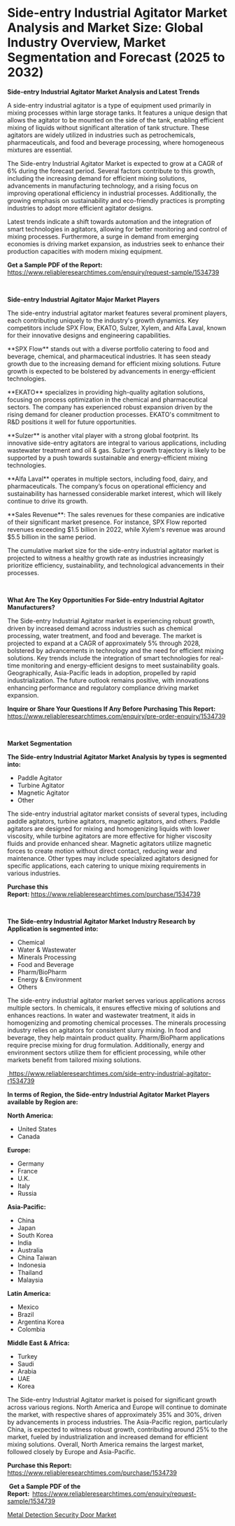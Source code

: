 <p><h1>Side-entry Industrial Agitator Market Analysis and Market Size: Global Industry Overview, Market Segmentation and Forecast (2025 to 2032)</h1></p><p><strong>Side-entry Industrial Agitator Market Analysis and Latest Trends</strong></p>
<p><p>A side-entry industrial agitator is a type of equipment used primarily in mixing processes within large storage tanks. It features a unique design that allows the agitator to be mounted on the side of the tank, enabling efficient mixing of liquids without significant alteration of tank structure. These agitators are widely utilized in industries such as petrochemicals, pharmaceuticals, and food and beverage processing, where homogeneous mixtures are essential.</p><p>The Side-entry Industrial Agitator Market is expected to grow at a CAGR of 6% during the forecast period. Several factors contribute to this growth, including the increasing demand for efficient mixing solutions, advancements in manufacturing technology, and a rising focus on improving operational efficiency in industrial processes. Additionally, the growing emphasis on sustainability and eco-friendly practices is prompting industries to adopt more efficient agitator designs. </p><p>Latest trends indicate a shift towards automation and the integration of smart technologies in agitators, allowing for better monitoring and control of mixing processes. Furthermore, a surge in demand from emerging economies is driving market expansion, as industries seek to enhance their production capacities with modern mixing equipment.</p></p>
<p><strong>Get a Sample PDF of the Report:&nbsp;</strong> <a href="https://www.reliableresearchtimes.com/enquiry/request-sample/1534739?utm_campaign=3322&utm_medium=2&utm_source=Github&utm_content=ia&utm_term=11042025&utm_id=side-entry-industrial-agitator">https://www.reliableresearchtimes.com/enquiry/request-sample/1534739</a></p>
<p>&nbsp;</p>
<p><strong>Side-entry Industrial Agitator Major Market Players</strong></p>
<p><p>The side-entry industrial agitator market features several prominent players, each contributing uniquely to the industry's growth dynamics. Key competitors include SPX Flow, EKATO, Sulzer, Xylem, and Alfa Laval, known for their innovative designs and engineering capabilities.</p><p>**SPX Flow** stands out with a diverse portfolio catering to food and beverage, chemical, and pharmaceutical industries. It has seen steady growth due to the increasing demand for efficient mixing solutions. Future growth is expected to be bolstered by advancements in energy-efficient technologies.</p><p>**EKATO** specializes in providing high-quality agitation solutions, focusing on process optimization in the chemical and pharmaceutical sectors. The company has experienced robust expansion driven by the rising demand for cleaner production processes. EKATO's commitment to R&D positions it well for future opportunities.</p><p>**Sulzer** is another vital player with a strong global footprint. Its innovative side-entry agitators are integral to various applications, including wastewater treatment and oil & gas. Sulzer’s growth trajectory is likely to be supported by a push towards sustainable and energy-efficient mixing technologies.</p><p>**Alfa Laval** operates in multiple sectors, including food, dairy, and pharmaceuticals. The company’s focus on operational efficiency and sustainability has harnessed considerable market interest, which will likely continue to drive its growth.</p><p>**Sales Revenue**: The sales revenues for these companies are indicative of their significant market presence. For instance, SPX Flow reported revenues exceeding $1.5 billion in 2022, while Xylem's revenue was around $5.5 billion in the same period.</p><p>The cumulative market size for the side-entry industrial agitator market is projected to witness a healthy growth rate as industries increasingly prioritize efficiency, sustainability, and technological advancements in their processes.</p></p>
<p>&nbsp;</p>
<p><strong>What Are The Key Opportunities For Side-entry Industrial Agitator Manufacturers?</strong></p>
<p><p>The Side-entry Industrial Agitator market is experiencing robust growth, driven by increased demand across industries such as chemical processing, water treatment, and food and beverage. The market is projected to expand at a CAGR of approximately 5% through 2028, bolstered by advancements in technology and the need for efficient mixing solutions. Key trends include the integration of smart technologies for real-time monitoring and energy-efficient designs to meet sustainability goals. Geographically, Asia-Pacific leads in adoption, propelled by rapid industrialization. The future outlook remains positive, with innovations enhancing performance and regulatory compliance driving market expansion.</p></p>
<p><strong>Inquire or Share Your Questions If Any Before Purchasing This Report:</strong> <a href="https://www.reliableresearchtimes.com/enquiry/pre-order-enquiry/1534739?utm_campaign=3322&utm_medium=2&utm_source=Github&utm_content=ia&utm_term=11042025&utm_id=side-entry-industrial-agitator">https://www.reliableresearchtimes.com/enquiry/pre-order-enquiry/1534739</a></p>
<p>&nbsp;</p>
<p><strong>Market Segmentation</strong></p>
<p><strong>The Side-entry Industrial Agitator Market Analysis by types is segmented into:</strong></p>
<p><ul><li>Paddle Agitator</li><li>Turbine Agitator</li><li>Magnetic Agitator</li><li>Other</li></ul></p>
<p><p>The side-entry industrial agitator market consists of several types, including paddle agitators, turbine agitators, magnetic agitators, and others. Paddle agitators are designed for mixing and homogenizing liquids with lower viscosity, while turbine agitators are more effective for higher viscosity fluids and provide enhanced shear. Magnetic agitators utilize magnetic forces to create motion without direct contact, reducing wear and maintenance. Other types may include specialized agitators designed for specific applications, each catering to unique mixing requirements in various industries.</p></p>
<p><strong>Purchase this Report:&nbsp;</strong><a href="https://www.reliableresearchtimes.com/purchase/1534739?utm_campaign=3322&utm_medium=2&utm_source=Github&utm_content=ia&utm_term=11042025&utm_id=side-entry-industrial-agitator">https://www.reliableresearchtimes.com/purchase/1534739</a></p>
<p>&nbsp;</p>
<p><strong>The Side-entry Industrial Agitator Market Industry Research by Application is segmented into:</strong></p>
<p><ul><li>Chemical</li><li>Water & Wastewater</li><li>Minerals Processing</li><li>Food and Beverage</li><li>Pharm/BioPharm</li><li>Energy & Environment</li><li>Others</li></ul></p>
<p><p>The side-entry industrial agitator market serves various applications across multiple sectors. In chemicals, it ensures effective mixing of solutions and enhances reactions. In water and wastewater treatment, it aids in homogenizing and promoting chemical processes. The minerals processing industry relies on agitators for consistent slurry mixing. In food and beverage, they help maintain product quality. Pharm/BioPharm applications require precise mixing for drug formulation. Additionally, energy and environment sectors utilize them for efficient processing, while other markets benefit from tailored mixing solutions.</p></p>
<p><a href="https://www.reliableresearchtimes.com/side-entry-industrial-agitator-r1534739?utm_campaign=3322&utm_medium=2&utm_source=Github&utm_content=ia&utm_term=11042025&utm_id=side-entry-industrial-agitator">&nbsp;https://www.reliableresearchtimes.com/side-entry-industrial-agitator-r1534739</a></p>
<p><strong>In terms of Region, the Side-entry Industrial Agitator Market Players available by Region are:</strong></p>
<p>
    <p> <strong> North America: </strong>
        <ul>
            <li>United States</li>
            <li>Canada</li>
        </ul>
        </p> 
    <p> <strong> Europe: </strong>
        <ul>
            <li>Germany</li>
            <li>France</li>
            <li>U.K.</li>
            <li>Italy</li>
            <li>Russia</li>
        </ul>
        </p> 
    <p> <strong> Asia-Pacific: </strong>
        <ul>
            <li>China</li>
            <li>Japan</li>
            <li>South Korea</li>
            <li>India</li>
            <li>Australia</li>
            <li>China Taiwan</li>
            <li>Indonesia</li>
            <li>Thailand</li>
            <li>Malaysia</li>
        </ul>
        </p> 
    <p> <strong> Latin America: </strong>
        <ul>
            <li>Mexico</li>
            <li>Brazil</li>
            <li>Argentina Korea</li>
            <li>Colombia</li>
        </ul>
        </p> 
    <p> <strong> Middle East & Africa: </strong>
        <ul>
            <li>Turkey</li>
            <li>Saudi</li>
            <li>Arabia</li>
            <li>UAE</li>
            <li>Korea</li>
        </ul>
    </p>
    </p>
<p><p>The Side-entry Industrial Agitator market is poised for significant growth across various regions. North America and Europe will continue to dominate the market, with respective shares of approximately 35% and 30%, driven by advancements in process industries. The Asia-Pacific region, particularly China, is expected to witness robust growth, contributing around 25% to the market, fueled by industrialization and increased demand for efficient mixing solutions. Overall, North America remains the largest market, followed closely by Europe and Asia-Pacific.</p></p>
<p><strong>Purchase this Report: </strong><a href="https://www.reliableresearchtimes.com/purchase/1534739?utm_campaign=3322&utm_medium=2&utm_source=Github&utm_content=ia&utm_term=11042025&utm_id=side-entry-industrial-agitator">https://www.reliableresearchtimes.com/purchase/1534739</a></p>
<p>&nbsp;<strong>Get a Sample PDF of the Report:&nbsp;&nbsp;</strong><a href="https://www.reliableresearchtimes.com/enquiry/request-sample/1534739?utm_campaign=3322&utm_medium=2&utm_source=Github&utm_content=ia&utm_term=11042025&utm_id=side-entry-industrial-agitator">https://www.reliableresearchtimes.com/enquiry/request-sample/1534739</a></p>
<p><strong></strong></p>
<p><p><a href="https://github.com/cezilfinerv9/Market-Research-Report-List-1/blob/main/metal-detection-security-door-market.md?utm_campaign=3322&utm_medium=2&utm_source=Github&utm_content=ia&utm_term=11042025&utm_id=side-entry-industrial-agitator">Metal Detection Security Door Market</a></p></p>